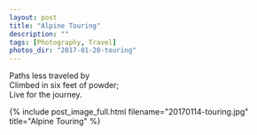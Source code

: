```yaml
---
layout: post
title: "Alpine Touring"
description: ""
tags: [Photography, Travel]
photos_dir: "2017-01-20-touring"
---
```


>
Paths less traveled by<br/>
Climbed in six feet of powder;<br/>
Live for the journey.


{% include post_image_full.html
   filename="20170114-touring.jpg"
   title="Alpine Touring" %}


